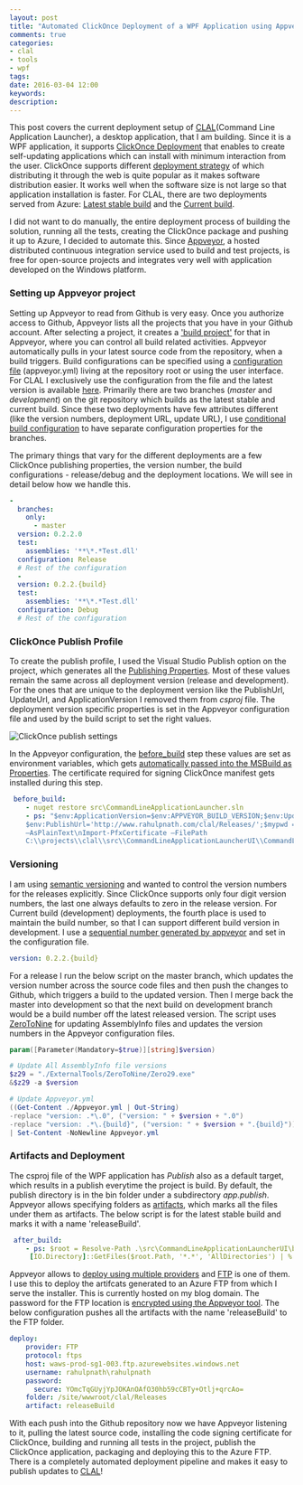 ```yaml
---
layout: post
title: "Automated ClickOnce Deployment of a WPF Application using Appveyor"
comments: true
categories: 
- clal
- tools
- wpf
tags: 
date: 2016-03-04 12:00
keywords: 
description: 
---
```


This post covers the current deployment setup of [CLAL](https://github.com/rahulpnath/clal)(Command Line Application Launcher), a desktop application, that I am building. Since it is a WPF application, it supports [ClickOnce Deployment](https://msdn.microsoft.com/en-us/library/t71a733d.aspx) that enables to create self-updating applications which can install with minimum interaction from the user. ClickOnce supports different [deployment strategy](https://msdn.microsoft.com/en-us/library/71baz9ah.aspx) of which distributing it through the web is quite popular as it makes software distribution easier. It works well when the software size is not large so that application installation is faster. For CLAL, there are two deployments served from Azure: [Latest stable build](http://www.rahulpnath.com/clal/Releases/commandlineapplicationlauncherui.application) and the [Current build](http://www.rahulpnath.com/clal/Latest/commandlineapplicationlauncherui.application). 

I did not want to do manually, the entire deployment process of building the solution, running all the tests, creating the ClickOnce package and pushing it up to Azure, I decided to automate this. Since [Appveyor](https://www.appveyor.com/), a hosted distributed continuous integration service used to build and test projects, is free for open-source projects and integrates very well with application developed on the Windows platform.


### Setting up Appveyor project ###

Setting up Appveyor to read from Github is very easy. Once you authorize access to Github, Appveyor lists all the projects that you have in your Github account. After selecting a project, it creates a ['build project'](https://ci.appveyor.com/project/rahulpnath/clal) for that in Appveyor, where you can control all build related activities. Appveyor automatically pulls in your latest source code from the repository, when a build triggers. Build configurations can be specified using a [configuration file](https://www.appveyor.com/docs/appveyor-yml) (appveyor.yml) living at the repository root or using the user interface. For CLAL I exclusively use the configuration from the file and the latest version is available [here](https://github.com/rahulpnath/clal/blob/master/appveyor.yml). 
Primarily there are two branches (*master* and *development*) on the git repository which builds as the latest stable and current build. Since these two deployments have few attributes different (like the version numbers, deployment URL, update URL), I use [conditional build configuration](https://www.appveyor.com/docs/branches#conditional-build-configuration) to have separate configuration properties for the branches.

The primary things that vary for the different deployments are a few ClickOnce publishing properties, the version number, the build configurations - release/debug and the deployment locations. We will see in detail below how we handle this.

``` yaml
-
  branches:
    only:
      - master
  version: 0.2.2.0
  test:
    assemblies: '**\*.*Test.dll'
  configuration: Release
  # Rest of the configuration
  -
  version: 0.2.2.{build}
  test:
    assemblies: '**\*.*Test.dll'
  configuration: Debug
  # Rest of the configuration
```

### ClickOnce Publish Profile ###
To create the publish profile, I used the Visual Studio Publish option on the project, which generates all the [Publishing Properties](https://msdn.microsoft.com/en-us/library/ms165431.aspx#Anchor_2). Most of these values remain the same across all deployment version (release and development). For the ones that are unique to the deployment version like the PublishUrl, UpdateUrl, and ApplicationVersion I removed them from *csproj* file. The deployment version specific properties is set in the Appveyor configuration file and used by the build script to set the right values.


<img class="center" alt="ClickOnce publish settings" src="{{ site.images_root}}/clickonce_publishsetting.png" />

In the Appveyor configuration, the [before_build](https://www.appveyor.com/docs/build-configuration#script-blocks-in-build-configuration) step these values are set as environment variables, which gets [automatically passed into the MSBuild as Properties](http://help.appveyor.com/discussions/questions/980-custom-msbuild-property). The certificate required for signing ClickOnce manifest gets installed during this step. 

``` yaml
 before_build:
    - nuget restore src\CommandLineApplicationLauncher.sln
    - ps: "$env:ApplicationVersion=$env:APPVEYOR_BUILD_VERSION;$env:UpdateUrl='http://www.rahulpnath.com/clal/Releases/';
    $env:PublishUrl='http://www.rahulpnath.com/clal/Releases/';$mypwd = ConvertTo-SecureString -String \"/(Z&rbrFG){p/6W@8xZvg\" -Force
    –AsPlainText\nImport-PfxCertificate –FilePath
    C:\\projects\\clal\\src\\CommandLineApplicationLauncherUI\\CommandLineApplicationLauncherUI_TemporaryKey.pfx cert:\\currentuser\\my -Password $mypwd"
```

### Versioning ###
I am using [semantic versioning](http://semver.org/) and wanted to control the version numbers for the releases explicitly. Since ClickOnce supports only four digit version numbers, the last one always defaults to zero in the release version. For Current build (development) deployments, the fourth place is used to maintain the build number, so that I can support different build version in development. I use a [sequential number generated by appveyor](https://www.appveyor.com/docs/build-configuration#build-versioning) and set in the configuration file.
``` yaml
version: 0.2.2.{build}
```
For a  release I run the below script on the master branch, which updates the version number across the source code files and then push the changes to Github, which triggers a build to the updated version. Then I merge back the master into development so that the next build on development branch would be a build number off the latest released version. The script uses [ZeroToNine](https://github.com/ploeh/ZeroToNine) for updating AssemblyInfo files and updates the version numbers in the Appveyor configuration files.

``` powershell
param([Parameter(Mandatory=$true)][string]$version) 

# Update All AssemblyInfo file versions
$z29 = "./ExternalTools/ZeroToNine/Zero29.exe"
&$z29 -a $version

# Update Appveyor.yml
((Get-Content ./Appveyor.yml | Out-String) 
-replace "version: .*\.0", ("version: " + $version + ".0") 
-replace "version: .*\.{build}", ("version: " + $version + ".{build}")).Trim("`r`n") 
| Set-Content -NoNewline Appveyor.yml
```
     
### Artifacts and Deployment ###

The csproj file of the WPF application has *Publish* also as a default target, which results in a publish everytime the project is build. By default, the publish directory is in the bin folder under a subdirectory *app.publish*. Appveyor allows specifying folders as [artifacts](https://www.appveyor.com/docs/packaging-artifacts), which marks all the files under them as artifacts. The below script is for the latest stable build and marks it with a name 'releaseBuild'.

``` yaml
 after_build:
    - ps: $root = Resolve-Path .\src\CommandLineApplicationLauncherUI\bin\Release\app.publish;
     [IO.Directory]::GetFiles($root.Path, '*.*', 'AllDirectories') | % { Push-AppveyorArtifact $_ -FileName $_.Substring($root.Path.Length + 1) -DeploymentName releaseBuild }
```
Appveyor allows to [deploy using multiple providers](https://www.appveyor.com/docs/deployment) and [FTP](https://www.appveyor.com/docs/deployment/ftp) is one of them. I use this to deploy the artifcats generated to an Azure FTP from which I serve the installer. This is currently hosted on my blog domain. The password for the FTP location is [encrypted using the Appveyor tool](https://ci.appveyor.com/tools/encrypt). The below configuration pushes all the artifacts with the name 'releaseBuild' to the FTP folder. 

``` yaml
deploy:
    provider: FTP
    protocol: ftps
    host: waws-prod-sg1-003.ftp.azurewebsites.windows.net
    username: rahulpnath\rahulpnath
    password:
      secure: YOmcTqGUyjYpJOKAnOAfO30hb59cCBTy+Otlj+qrcAo=
    folder: /site/wwwroot/clal/Releases
    artifact: releaseBuild
```

With each push into the Github repository now we have Appveyor listening to it, pulling the latest source code, installing the code signing certificate for ClickOnce, building and running all tests in the project, publish the ClickOnce application, packaging and deploying this to the Azure FTP. There is a completely automated deployment pipeline and makes it easy to publish updates to [CLAL](https://github.com/rahulpnath/clal)!